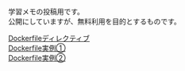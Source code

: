学習メモの投稿用です。  
公開にしていますが、無料利用を目的とするものです。  
  
<a href="https://opei-lab.github.io/tech-notes/docker_table_enhanced.html">Dockerfileディレクティブ</a>  
<a href="https://opei-lab.github.io/tech-notes/説明①.html">Dockerfile実例①</a>  
<a href="https://opei-lab.github.io/tech-notes/説明②.html">Dockerfile実例②</a>  


